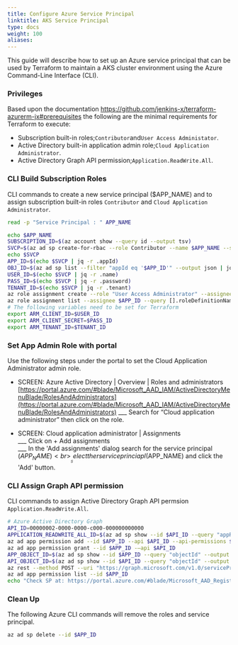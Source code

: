 ```yaml
---
title: Configure Azure Service Principal
linktitle: AKS Service Principal
type: docs
weight: 100
aliases:
---
```


This guide will describe how to set up an Azure service principal that can be used by Terraform to maintain a AKS cluster environment using the Azure Command-Line Interface (CLI). 

### Privileges
Based upon the documentation https://github.com/jenkins-x/terraform-azurerm-jx#prerequisites the following are the minimal requirements for Terraform to execute:
* Subscription built-in roles;`Contributor`and`User Access Administator`.
* Active Directory built-in application admin role;`Cloud Application Administrator`.
* Active Directory Graph API permission;`Application.ReadWrite.All`.
### CLI Build Subscription Roles
CLI commands to create a new service principal ($APP_NAME) and to assign subscription built-in roles `Contributor` and `Cloud Application Administrator`.
```bash
read -p "Service Principal : " APP_NAME
```
```bash
echo $APP_NAME
SUBSCRIPTION_ID=$(az account show --query id --output tsv)
SVCP=$(az ad sp create-for-rbac --role Contributor --name $APP_NAME --scopes /subscriptions/$SUBSCRIPTION_ID --output json)
echo $SVCP
APP_ID=$(echo $SVCP | jq -r .appId)
OBJ_ID=$(az ad sp list --filter "appId eq '$APP_ID'" --output json | jq '.[0].objectId' -r)
USER_ID=$(echo $SVCP | jq -r .name)
PASS_ID=$(echo $SVCP | jq -r .password)
TENANT_ID=$(echo $SVCP | jq -r .tenant)
az role assignment create --role "User Access Administrator" --assignee-object-id $OBJ_ID
az role assignment list --assignee $APP_ID --query [].roleDefinitionName --output json
# The following variables need to be set for Terraform
export ARM_CLIENT_ID=$USER_ID
export ARM_CLIENT_SECRET=$PASS_ID
export ARM_TENANT_ID=$TENANT_ID
```
### Set App Admin Role with portal
Use the following steps under the portal to set the Cloud Application Administrator admin role.

- SCREEN: Azure Active Directory | Overview | Roles and administrators
	[https://portal.azure.com/#blade/Microsoft_AAD_IAM/ActiveDirectoryMenuBlade/RolesAndAdministrators](https://portal.azure.com/#blade/Microsoft_AAD_IAM/ActiveDirectoryMenuBlade/RolesAndAdministrators)
	___ Search for “Cloud application administrator” then click on the role.

- SCREEN: Cloud application administrator | Assignments<br>
	___ Click on + Add assignments<br>
	___ In the 'Add assignments' dialog search for the service principal ($APP_NAME)<br>
	___ Select ther service princiapl ($APP_NAME) and click the 'Add' button.
### CLI Assign Graph API permission
CLI commands to assign Active Directory Graph API permsion `Application.ReadWrite.All`.
```bash
# Azure Active Directory Graph
API_ID=00000002-0000-0000-c000-000000000000
APPLICATION_READWRITE_ALL_ID=$(az ad sp show --id $API_ID --query "appRoles[?value=='Application.ReadWrite.All'].id" --output tsv)
az ad app permission add --id $APP_ID --api $API_ID --api-permissions $APPLICATION_READWRITE_ALL_ID=Role
az ad app permission grant --id $APP_ID -—api $API_ID
APP_OBJECT_ID=$(az ad sp show --id $APP_ID --query "objectId" --output tsv)
API_OBJECT_ID=$(az ad sp show --id $API_ID --query "objectId" --output tsv)
az rest --method POST --uri "https://graph.microsoft.com/v1.0/servicePrincipals/$APP_OBJECT_ID/appRoleAssignments" --headers '{"Content-Type": "application/json"}' --body "{\"principalId\": \"$APP_OBJECT_ID\", \"resourceId\": \"$API_OBJECT_ID\", \"appRoleId\": \"$APPLICATION_READWRITE_ALL_ID\"}" --only-show-errors
az ad app permission list --id $APP_ID
echo "Check SP at: https://portal.azure.com/#blade/Microsoft_AAD_RegisteredApps/ApplicationMenuBlade/Overview/appId/$APP_ID"
```
### Clean Up
The following Azure CLI commands will remove the roles and service principal.
``` bash
az ad sp delete --id $APP_ID
```
